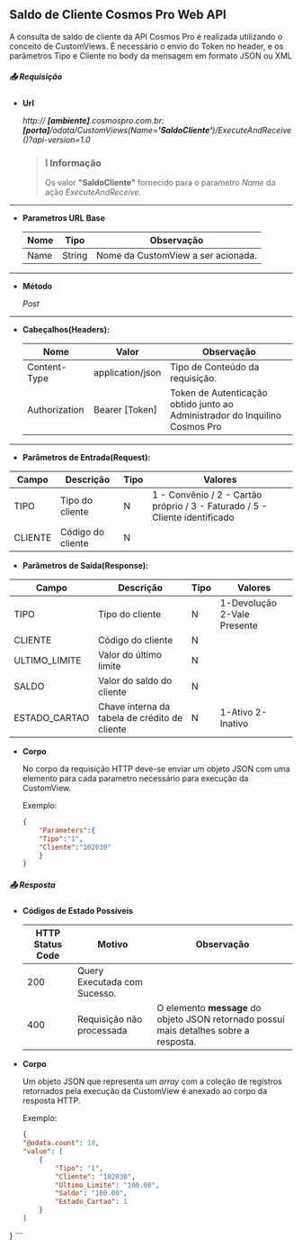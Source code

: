 ## Saldo de Cliente Cosmos Pro Web API

A consulta de saldo de cliente da API Cosmos Pro é realizada utilizando o conceito de CustomViews.
É necessário o envio do Token no header, e os parâmetros Tipo e Cliente no body da mensagem em formato JSON ou XML

##### :outbox_tray: Requisição


- **Url** 

	*http:// **[ambiente]**.cosmospro.com.br:**[porta]**/odata/CustomViews(Name=**'SaldoCliente'**)/ExecuteAndReceive()?api-version=1.0*
	
    > ### :grey_exclamation: Informação
    > Os valor **"SaldoCliente"** fornecido para o parametro *Name* da ação *ExecuteAndReceive*.
	
---

- **Parametros URL Base**

    | Nome | Tipo | Observação
	| ------ | ------ | ------ |
	| Name | String | Nome da CustomView a ser acionada. 

---

- **Método** 

	*Post*
---

- **Cabeçalhos(Headers):**

	| Nome | Valor | Observação
	| ------ | ------ | ------ |
	| Content-Type | application/json | Tipo de Conteúdo da requisição.
	| Authorization | Bearer [Token] | Token de Autenticação obtido junto ao Administrador do Inquilino Cosmos Pro

---


- **Parâmetros de Entrada(Request):**

|Campo|Descrição|Tipo|Valores|
|------|------|------|------|
|TIPO|Tipo do cliente|N|1 - Convênio / 2 - Cartão próprio / 3 - Faturado / 5 - Cliente identificado|
|CLIENTE|Código do cliente|N||


- **Parâmetros de Saída(Response):**

|Campo|Descrição|Tipo|Valores|
|------|------|------|------|
|TIPO|Tipo do cliente|N|1-Devolução 2-Vale Presente|
|CLIENTE|Código do cliente |N||
|ULTIMO_LIMITE|Valor do último limite|N||
|SALDO|Valor do saldo do cliente|N||
|ESTADO_CARTAO|Chave interna da tabela de crédito de cliente|N|1-Ativo 2-Inativo|


- **Corpo**

	No corpo da requisição HTTP deve-se enviar um objeto JSON com uma elemento para cada parametro necessário para execução da CustomView.

	Exemplo:

	```JSON
	{
        "Parameters":{
	    "Tipo":"1",
	    "Cliente":"102030"
        }
    }
	```

##### :outbox_tray: Resposta

- **Códigos de Estado Possíveis**


	| HTTP Status Code | Motivo | Observação
	| ------ | ------ | ------ |
	| 200 | Query Executada com Sucesso. |
	| 400 | Requisição não processada | O elemento **message** do objeto JSON retornado possui mais detalhes sobre a resposta.


- **Corpo**

	Um objeto JSON que representa um *array* com a coleção de registros retornados pela execução da CustomView é anexado ao corpo da resposta HTTP.

	Exemplo:

	```JSON
    {
    "@odata.count": 10,
    "value": [
        {
            "Tipo": "1",
            "Cliente": "102030",
            "Ultimo_Limite": "100.00",
			"Saldo": "100.00",
			"Estado_Cartao": 1
        }
    ]
}
	```
